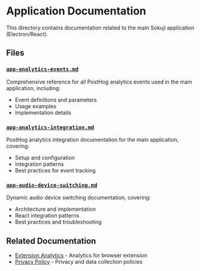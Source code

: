 # Application Documentation

This directory contains documentation related to the main Sokuji application (Electron/React).

## Files

### [`app-analytics-events.md`](./app-analytics-events.md)
Comprehensive reference for all PostHog analytics events used in the main application, including:
- Event definitions and parameters
- Usage examples
- Implementation details

### [`app-analytics-integration.md`](./app-analytics-integration.md)
PostHog analytics integration documentation for the main application, covering:
- Setup and configuration
- Integration patterns
- Best practices for event tracking

### [`app-audio-device-switching.md`](./app-audio-device-switching.md)
Dynamic audio device switching documentation, covering:
- Architecture and implementation
- React integration patterns
- Best practices and troubleshooting

## Related Documentation

- [Extension Analytics](../extension/) - Analytics for browser extension
- [Privacy Policy](../legal/privacy-policy.html) - Privacy and data collection policies